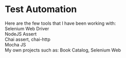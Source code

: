 # Test Automation

Here are the few tools that I have been working with:
<br>
Selenium Web Driver
<br>
NodeJS Assert
<br>
Chai assert, chai-http
<br>
Mocha JS
<br>
My own projects such as: Book Catalog, Selenium Web